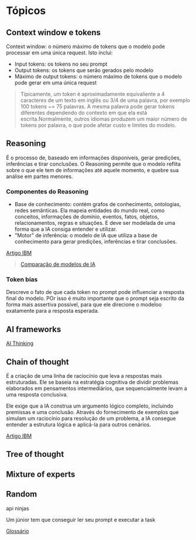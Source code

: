 # Tópicos

## Context window e tokens

Context window: o número máximo de tokens que o modelo pode processar em uma única request. Isto inclui:

* Input tokens: os tokens no seu prompt
* Output tokens: os tokens que serão gerados pelo modelo
* Máximo de output tokens: o número máximo de tokens que o modelo pode gerar em uma única request

> Tipicamente, um token é aproximadamente equivaliente a 4 caracteres de um texto em inglês ou 3/4 de uma palavra, por exemplo 100 tokens ~= 75 palavras. A mesma palavra pode gerar tokens diferentes dependendo do contexto em que ela está escrita.Normalmente, outros idiomas produzem um maior número de tokens por palavra, o que pode afetar custo e limites do modelo.

## Reasoning

É o processo de, baseado em informações disponíveis, gerar predições, inferências e tirar conclusões. O Reasoning permite que o modelo reflita sobre o que ele tem de informações até aquele momento, e quebre sua análise em partes menores.

### Componentes do Reasoning

* Base de conhecimento: contém grafos de conhecimento, ontologias, redes semânticas. Ela mapeia entidades do mundo real, como conceitos, informações de domínio, eventos, fatos, objetos, relacionamentos, regras e situações. E deve ser modelada de uma forma que a IA consiga entender e utilizar.
* "Motor" de inferência: o modelo de IA que utiliza a base de conhecimento para gerar predições, inferências e tirar conclusões.

[Artigo IBM](https://www.ibm.com/think/topics/ai-reasoning)

> [Comparação de modelos de IA](https://docs.github.com/en/copilot/reference/ai-models/model-comparison)

### Token bias

Descreve o fato de que cada token no prompt pode influenciar a resposta final do modelo. POr isso é muito importante que o prompt seja escrito da forma mais assertiva possível, para que ele direcione o modeloo exatamente para a resposta esperada.

## AI frameworks

[AI Thinking](https://royalsocietypublishing.org/doi/10.1098/rsos.241482)

## Chain of thought

É a criação de uma linha de raciocínio que leva a respostas mais estruturadas. Ele se baseia na estratégia cognitiva de dividir problemas elaborados em pensamentos intermediários, que sequencialmente levam a uma resposta conclusiva.

Ele exige que a IA construa um argumento lógico completo, incluindo premissas e uma conclusão. Através do fornecimento de exemplos que simulam um raciocínio para resolução de um problema, a IA consegue entender a estrutura lógica e aplicá-la para outros cenários.

[Artigo IBM](https://www.ibm.com/br-pt/think/topics/chain-of-thoughts)

## Tree of thought

## Mixture of experts

## Random

api ninjas

Um júnior tem que conseguir ler seu prompt e executar a task

[Glossário](https://promptmetheus.com/resources/llm-knowledge-base)
